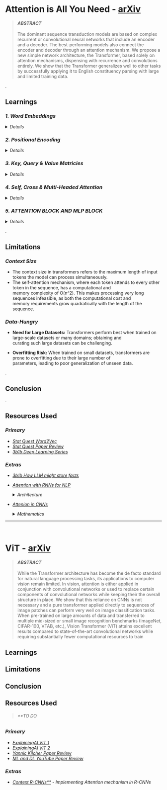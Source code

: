 # Attention is All You Need - [arXiv](https://arxiv.org/abs/1706.03762)
> #### <b> <i> ABSTRACT </i> </b> <br>
> The dominant sequence transduction models are based on complex recurrent or
convolutional neural networks that include an encoder and a decoder. The best-performing
models also connect the encoder and decoder through an attention
mechanism. We propose a new simple network architecture, the Transformer,
based solely on attention mechanisms, dispensing with recurrence and convolutions
entirely. We show that the Transformer generalizes well to
other tasks by successfully applying it to English constituency parsing with
large and limited training data.
&nbsp;

.<br>
## Learnings

### _1. Word Embeddings_
<details>
  <summary><i> Details </i></summary>

  #### WHY EMBEDDINGS ?
  * Neural Network understand vectors and not the words we speak.
  * We need a way to convert words to vectors.

  #### PROCESS FOR EMBEDDING
  > <img src ="https://github.com/user-attachments/assets/a7e1893b-b3d9-4f8c-b171-b78e4a0095f6" alt="Word Embeddings" width="380" height="320"> <br>

  * We make use of a MLP: 
    * One-hot like Input given to MLP. Varies from technique to technique. 
    * Number of Input neurons = Total number of tokens in the model's "vocabulary".
    * Hidden layer(s) with activations followed by an output layer.
    * Output vector = Embedding of corresponding token. 
  * The "Embedding Space" is a very high dimensional space where similarity between <br>
    various words and their relations are stored.
</details>

### _2. Positional Encoding_
<details>
  <summary><i> Details </i></summary>
  
  #### WHY POSITIONAL ENCODING ?
  * Order of words in a sentence carry semantic value.
  * Before passing an input to a transformer, it is important along with the Word Embeddings <br>
    we lay importance on the position of words in a sentence throught Positional Embeddings.

 #### PROCESS FOR ENCODING
 > <img src="https://github.com/user-attachments/assets/31cd6a4b-937d-4d50-81dd-c1790c0d70b0" alt="Positional Encoding" width="380" height="320"> <br>
 * Among various positional values, some components might have same value, however, the value vector as a whole remains unique.
 * The value vector is added to the Word Embedding to get Positional Encoding of the token.

</details>

### _3. Key, Query & Value Matricies_
<details>
  <summary><i> Details </i> </summary>

  #### QUERY MATRIX (Q)
  > <img src= "https://github.com/user-attachments/assets/08668b00-9e1f-44cc-91ce-e2d926c97621" alt="Query Matrix" width="380" height="320"> <br>
  > WQ = Weight Query Matrix <br>
  > Q = WQ * Ei = Query Matrix for each token/embedding. <br>
  > Q has a lower dimensionality than Ei (it's Embedding)
  
  * Analogous to asking a "Query" to each token. <br>
  * One analogy would be, say, mapping the higher dimensional embedding space of a token to a lower dimensional space representing, say, encoding nouns to a 
    particular direction to help look for the influence of prior adjectives.

  #### KEY MATRIX (K)
  > WK = Weight Key Matrix
  > K = WK * Ei = Key Matrix for each token/embedding. <br>
  > K has a lower dimensionality than Ei (its Embedding)

  * Analogous to answering the "Query" for each token. <br>
  * The Key Matrix answers the Query matrix when the two have a higher degree of similarity (say, cosine similarity)

  #### KEY-QUERY PAIRS
  > <img src = "https://github.com/user-attachments/assets/d8fde402-3a9a-4232-b6a6-d2e910e77b71" alt="Key Query Pairs" width="380" height="300"> <br>
    _Key-Query Pairs_ <br>
  > <img src = "https://github.com/user-attachments/assets/1bf6331b-7fb4-435c-a54e-f42039c37b6e" alt="Attention Pattern" width="380" height="280"> <br>
    _Attention Pattern, i.e. the influence of each Key on a given Query_

  * We find how "well" each Key "answers" a particular Query on a token.
  * We achieve this by finding pair-wise cosine similarity for all Key-Query Pairs.
  * We take a softmax along each column of the above image to find the extent/probability of a Key influencing the chosen Query of the token/column.

  #### VALUE MATRIX (V)
  > <img src = "https://github.com/user-attachments/assets/3d39850a-e699-4fbb-a4dd-25413fcf121c" alt="Value Matrix" width="380" height="220"> <br>
  > _Figure depicting usage/influence of Value Matrix_

  * Q.K^T gives us pair-wise similarity between tokens or, more precisely, their embeddings. However, this can be thought of as local similarity.
  * For each token, (Q.K^T)*V allows us to determine the value of each Key-Query pair/similarity. This can be thought of as a "global" similarity.
  * As depicted in the figure above, we can sum along each column to determine how each token's embedding should be updated.
  * This allows for information flow between tokens and allows the computer to "learn" the sentence's meaning. 
</details>

### _4. Self, Cross & Multi-Headed Attention_
<details>
  <summary><i> Details </i></summary>

  #### SELF VS CROSS ATTENTION
  * The above process refers to self-attention; Key and Query Matrices act on the same data.
  * Cross-attention: Key and Query Matrices act on the DIFFERENT data, e.g. translation.
  
  #### MULTI-HEADED ATTENTION
  > <img src = "https://github.com/user-attachments/assets/2c03b99b-7ea7-4498-b725-c4e798aa9aa3" alt="Multi Headed" width="420" height="300"> <br>
  > <img src = "https://github.com/user-attachments/assets/76e1ab7a-4a1e-4939-947c-20a926d2a854" alt="Multi Headed Result" width="420" height="300"> <br>
  * Multiple distinct Key, Query, and Value Matrices to allow various interpretations/attention patterns. <br>
  * The second figure shows how each embedding is updated after a multi-headed operation.
</details>

### _5. ATTENTION BLOCK AND MLP BLOCK_
<details>
  <summary><i> Details </i></summary>

  #### ATTENTION BLOCK
  * 1st Attention Block takes original positional encodings of the sentence(s) as input. It outputs updated encodings <br>
  for each token in the sentence(s) allowing for information and context flow. 
  * 2nd Attention Block takes these updated encodings as their input and the process repeats... <br>
  _Finally_,
  * Generally the goal is that the last embedding in the output of the last Attention block, encodes the entire context and <br>
  acts as a probability distribution (after softmax), from which the next word can be predicted/sampled.

 #### MLP BLOCK
 * Stores "facts" and "memory" regarding the input statements. 
 * Source: [_Deep Learning: 3b1b Lecture 7_](https://www.youtube.com/watch?v=9-Jl0dxWQs8&list=PLZHQObOWTQDNU6R1_67000Dx_ZCJB-3pi&index=7)
</details>

.<br>
## Limitations
### _Context Size_
* The context size in transformers refers to the maximum length of input tokens the model can process simultaneously.
* The self-attention mechanism, where each token attends to every other token in the sequence, has a computational and <br>
  memory complexity of O(n^2). This makes processing very long sequences infeasible, as both the computational cost and <br>
  memory requirements grow quadratically with the length of the sequence.
### _Data-Hungry_
* **Need for Large Datasets:** Transformers perform best when trained on large-scale datasets or many domains; obtaining and <br>
curating such large datasets can be challenging.

* **Overfitting Risk:** When trained on small datasets, transformers are prone to overfitting due to their large number of <br>
parameters, leading to poor generalization of unseen data.

.<br>
## Conclusion


.<br>
## Resources Used
<i>
  
### _Primary_
* [Stat Quest Word2Vec](https://www.youtube.com/watch?v=viZrOnJclY0)
* [Stat Quest Paper Review](https://www.youtube.com/watch?v=zxQyTK8quyY)
* [3b1b Deep Learning Series](https://www.youtube.com/watch?v=eMlx5fFNoYc&list=PLZHQObOWTQDNU6R1_67000Dx_ZCJB-3pi&index=6)

### _Extras_
* [3b1b How LLM might store facts](https://www.youtube.com/watch?v=9-Jl0dxWQs8&list=PLZHQObOWTQDNU6R1_67000Dx_ZCJB-3pi&index=7)
* [Attention with RNNs for NLP](https://youtu.be/fjJOgb-E41w)
  <details>
    <summary> <i>Architecture</i> </summary>
    
    ![image](https://github.com/user-attachments/assets/d6248a18-1a58-4f88-b165-c5d5a552d2a0)
    ![image](https://github.com/user-attachments/assets/f2e27f16-7868-4717-a659-2a055ded2d3a)
    ![image](https://github.com/user-attachments/assets/cdbbf793-f528-484e-b068-e8b248286304)
  </details>
* [Attenion in CNNs](https://www.youtube.com/watch?v=RAET0TMSbk4)
  <details>
    <summary><i> Mathematics </i></summary>
    
    ![image](https://github.com/user-attachments/assets/27cf1f71-eeec-40d3-ba84-95cc84dfef5d)
    ![image](https://github.com/user-attachments/assets/9a50a7ea-7349-4df9-82ba-2b21c923975e)
    _Not understood completely_
  </details>
</i>

---
&nbsp;

# ViT - [arXiv](https://arxiv.org/abs/2010.11929)
> #### <b> <i> ABSTRACT </i> </b> <br>
> While the Transformer architecture has become the de facto standard for natural
language processing tasks, its applications to computer vision remain limited. In
vision, attention is either applied in conjunction with convolutional networks or
used to replace certain components of convolutional networks while keeping their
the overall structure in place. We show that this reliance on CNNs is not necessary
and a pure transformer applied directly to sequences of image patches can perform
very well on image classification tasks. When pre-trained on large amounts of
data and transferred to multiple mid-sized or small image recognition benchmarks
(ImageNet, CIFAR-100, VTAB, etc.), Vision Transformer (ViT) attains excellent
results compared to state-of-the-art convolutional networks while requiring substantially
fewer computational resources to train
&nbsp;

## Learnings


## Limitations


## Conclusion


## Resources Used
> ###### _**TO DO_
<i>
  
### _Primary_
* [ExplainingAI ViT 1](https://www.youtube.com/watch?v=lBicvB4iyYU)
* [ExplainingAI ViT 2](https://www.youtube.com/watch?v=zT_el_cjiJw)
* [Yannic Kilcher Paper Review](https://www.youtube.com/watch?v=TrdevFK_am4)
* [ML and DL YouTube Paper Review](https://www.youtube.com/watch?v=tRQ0EaqeJAI)
### _Extras_
* [Context R-CNNs**](https://www.youtube.com/watch?v=eI8xTdcZ6VY) - _Implementing Attention mechanism in R-CNNs_
</i>
